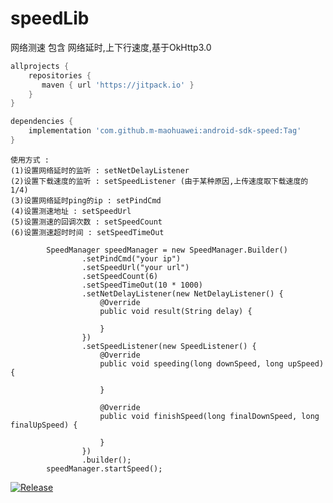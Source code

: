 # speedLib
网络测速 包含 网络延时,上下行速度,基于OkHttp3.0



```groovy
allprojects {
    repositories {
       maven { url 'https://jitpack.io' }
    }
}
```



```groovy
dependencies {
    implementation 'com.github.m-maohuawei:android-sdk-speed:Tag'
}
```



```
使用方式 :
(1)设置网络延时的监听 : setNetDelayListener
(2)设置下载速度的监听 : setSpeedListener (由于某种原因,上传速度取下载速度的1/4)
(3)设置网络延时ping的ip : setPindCmd
(4)设置测速地址 : setSpeedUrl
(5)设置测速的回调次数 : setSpeedCount
(6)设置测速超时时间 : setSpeedTimeOut
```

```
        SpeedManager speedManager = new SpeedManager.Builder()
                .setPindCmd("your ip")
                .setSpeedUrl("your url")
                .setSpeedCount(6)
                .setSpeedTimeOut(10 * 1000)
                .setNetDelayListener(new NetDelayListener() {
                    @Override
                    public void result(String delay) {

                    }
                })
                .setSpeedListener(new SpeedListener() {
                    @Override
                    public void speeding(long downSpeed, long upSpeed) {

                    }

                    @Override
                    public void finishSpeed(long finalDownSpeed, long finalUpSpeed) {

                    }
                })
                .builder();
        speedManager.startSpeed();

```



[![Release](https://jitpack.io/v/m-maohuawei/android-sdk-speed.svg)](https://jitpack.io/#m-maohuawei/android-sdk-speed)
